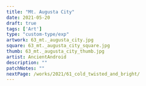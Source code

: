 ```yaml
---
title: "Mt. Augusta City"
date: 2021-05-20
draft: true
tags: ['Art']
type: "custom-type/exp"
artwork: 63_mt._augusta_city.jpg
square: 63_mt._augusta_city_square.jpg
thumb: 63_mt._augusta_city_thumb.jpg
artist: AncientAndroid
description: ""
patchNotes: ""
nextPage: /works/2021/61_cold_twisted_and_bright/
---
```

